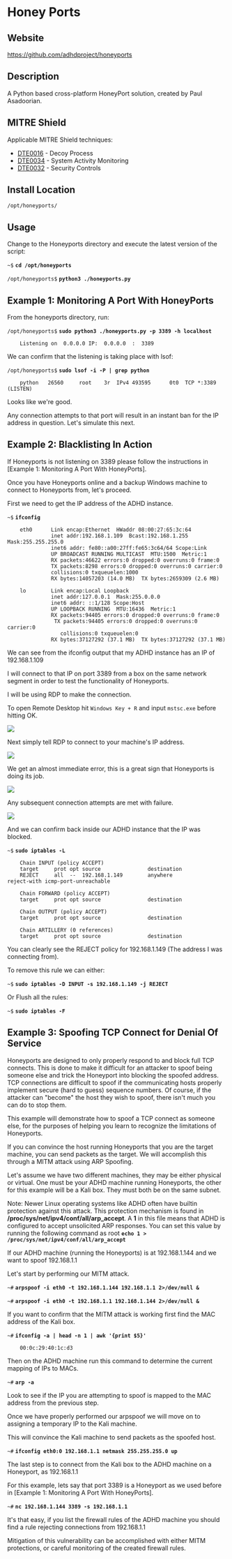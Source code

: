
Honey Ports
============

Website
-------

<https://github.com/adhdproject/honeyports>

Description
-----------

A Python based cross-platform HoneyPort solution, created by Paul Asadoorian.

MITRE Shield
------------

Applicable MITRE Shield techniques:
* [DTE0016](https://shield.mitre.org/techniques/DTE0016) - Decoy Process
* [DTE0034](https://shield.mitre.org/techniques/DTE0034) - System Activity Monitoring
* [DTE0032](https://shield.mitre.org/techniques/DTE0032) - Security Controls

Install Location
----------------

`/opt/honeyports/`

Usage
-----

Change to the Honeyports directory and execute the latest version of the script:

`~$` **`cd /opt/honeyports`**

`/opt/honeyports$` **`python3 ./honeyports.py`**



Example 1: Monitoring A Port With HoneyPorts
--------------------------------------------

From the honeyports directory, run:

`/opt/honeyports$` **`sudo python3 ./honeyports.py -p 3389 -h localhost`**

        Listening on  0.0.0.0 IP:  0.0.0.0  :  3389

We can confirm that the listening is taking place with lsof:

`/opt/honeyports$` **`sudo lsof -i -P | grep python`**

        python   26560     root    3r  IPv4 493595      0t0  TCP *:3389 (LISTEN)

Looks like we're good.

Any connection attempts to that port will result in an instant ban for the IP address in question.
Let's simulate this next.

Example 2: Blacklisting In Action
---------------------------------

If Honeyports is not listening on 3389 please follow the instructions in
[Example 1: Monitoring A Port With HoneyPorts].

Once you have Honeyports online and a backup Windows machine to connect to Honeyports from,
let's proceed.

First we need to get the IP address of the ADHD instance.

`~$` **`ifconfig`**

        eth0      Link encap:Ethernet  HWaddr 08:00:27:65:3c:64
                  inet addr:192.168.1.109  Bcast:192.168.1.255  Mask:255.255.255.0
                  inet6 addr: fe80::a00:27ff:fe65:3c64/64 Scope:Link
                  UP BROADCAST RUNNING MULTICAST  MTU:1500  Metric:1
                  RX packets:46622 errors:0 dropped:0 overruns:0 frame:0
                  TX packets:8298 errors:0 dropped:0 overruns:0 carrier:0
                  collisions:0 txqueuelen:1000
                  RX bytes:14057203 (14.0 MB)  TX bytes:2659309 (2.6 MB)

        lo        Link encap:Local Loopback
                  inet addr:127.0.0.1  Mask:255.0.0.0
                  inet6 addr: ::1/128 Scope:Host
                  UP LOOPBACK RUNNING  MTU:16436  Metric:1
                  RX packets:94405 errors:0 dropped:0 overruns:0 frame:0
                   TX packets:94405 errors:0 dropped:0 overruns:0 carrier:0
                     collisions:0 txqueuelen:0
                  RX bytes:37127292 (37.1 MB)  TX bytes:37127292 (37.1 MB)
We can see from the ifconfig output that my ADHD instance has an IP of 192.168.1.109

I will connect to that IP on port 3389 from a box on the same network segment in order to test
the functionality of Honeyports.

I will be using RDP to make the connection.

To open Remote Desktop hit `Windows Key + R` and input `mstsc.exe` before hitting OK.

![](HoneyPorts_files/Image_001.png)

Next simply tell RDP to connect to your machine's IP address.

![](HoneyPorts_files/Image_002.png)

We get an almost immediate error, this is a great sign that Honeyports is doing its job.

![](HoneyPorts_files/Image_003.png)

Any subsequent connection attempts are met with failure.

![](HoneyPorts_files/Image_004.png)

And we can confirm back inside our ADHD instance that the IP was blocked.

`~$` **`sudo iptables -L`**

        Chain INPUT (policy ACCEPT)
        target     prot opt source               destination
        REJECT     all  --  192.168.1.149        anywhere             reject-with icmp-port-unreachable

        Chain FORWARD (policy ACCEPT)
        target     prot opt source               destination

        Chain OUTPUT (policy ACCEPT)
        target     prot opt source               destination

        Chain ARTILLERY (0 references)
        target     prot opt source               destination

You can clearly see the REJECT policy for 192.168.1.149 (The address I was connecting from).

To remove this rule we can either:

`~$` **`sudo iptables -D INPUT -s 192.168.1.149 -j REJECT`**

Or Flush all the rules:

`~$` **`sudo iptables -F`**

Example 3: Spoofing TCP Connect for Denial Of Service
-----------------------------------------------------

Honeyports are designed to only properly respond to and block full TCP connects.  This is done to
make it difficult for an attacker to spoof being someone else and trick the Honeyport into blocking
the spoofed address.  TCP connections are difficult to spoof if the communicating hosts properly
implement secure (hard to guess) sequence numbers.  Of course, if the attacker can "become" the
host they wish to spoof, there isn't much you can do to stop them.

This example will demonstrate how to spoof a TCP connect as someone else, for the purposes of
helping you learn to recognize the limitations of Honeyports.

If you can convince the host running Honeyports that you are the target machine, you can send
packets as the target.  We will accomplish this through a MITM attack using ARP Spoofing.

Let's assume we have two different machines, they may be either physical or virtual.
One must be your ADHD machine running Honeyports, the other for this example will be a Kali box.
They must both be on the same subnet.

Note: Newer Linux operating systems like ADHD often have builtin protection against this attack.
This protection mechanism is found in **/proc/sys/net/ipv4/conf/all/arp_accept**. A **1** in this
file means that ADHD is configured to accept unsolicited ARP responses.  You can set this value by running the following command as root **`echo 1 > /proc/sys/net/ipv4/conf/all/arp_accept`**

If our ADHD machine (running the Honeyports) is at 192.168.1.144 and we want to spoof 192.168.1.1

Let's start by performing our MITM attack.

`~#` **`arpspoof -i eth0 -t 192.168.1.144 192.168.1.1 2>/dev/null &`**

`~#` **`arpspoof -i eth0 -t 192.168.1.1 192.168.1.144 2>/dev/null &`**

If you want to confirm that the MITM attack is working first find the MAC address of the Kali box.

`~#` **`ifconfig -a | head -n 1 | awk '{print $5}'`**

        00:0c:29:40:1c:d3

Then on the ADHD machine run this command to determine the current mapping of IPs to MACs.

`~#` **`arp -a`**

Look to see if the IP you are attempting to spoof is mapped to the MAC address from the previous step.

Once we have properly performed our arpspoof we will move on to assigning a temporary IP to the
Kali machine.

This will convince the Kali machine to send packets as the spoofed host.

`~#` **`ifconfig eth0:0 192.168.1.1 netmask 255.255.255.0 up`**

The last step is to connect from the Kali box to the ADHD machine on a Honeyport, as 192.168.1.1

For this example, lets say that port 3389 is a Honeyport as we used before in [Example 1: Monitoring A Port With HoneyPorts].

`~#` **`nc 192.168.1.144 3389 -s 192.168.1.1`**

It's that easy, if you list the firewall rules of the ADHD machine you should find a rule rejecting
connections from 192.168.1.1

Mitigation of this vulnerability can be accomplished with either MITM protections, or careful
monitoring of the created firewall rules.



